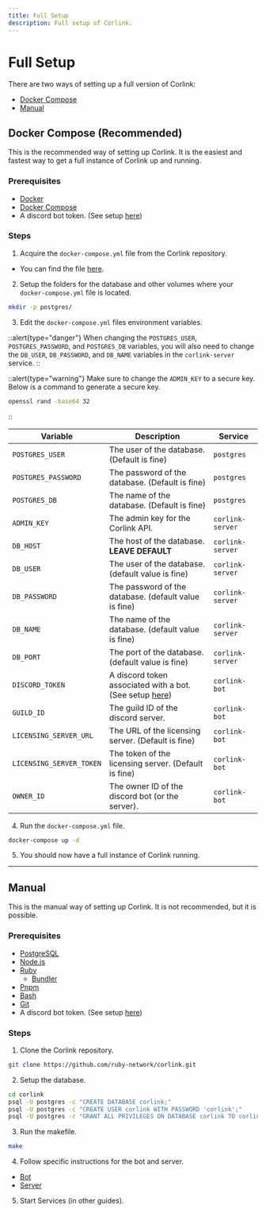 ```yaml
---
title: Full Setup
description: Full setup of Corlink.
---
```

# Full Setup 

There are two ways of setting up a full version of Corlink:

- [Docker Compose](#docker-compose-recommended)
- [Manual](#manual)


## Docker Compose (Recommended)

This is the recommended way of setting up Corlink. It is the easiest and fastest way to get a full instance of Corlink up and running.

### Prerequisites

- [Docker](https://docs.docker.com/get-docker/)
- [Docker Compose](https://docs.docker.com/compose/install/)
- A discord bot token. (See setup [here](./4.bot.md))

### Steps

1. Acquire the `docker-compose.yml` file from the Corlink repository.
  - You can find the file [here](https://github.com/ruby-network/corlink/blob/main/docker-compose.yml).

2. Setup the folders for the database and other volumes where your `docker-compose.yml` file is located.

```bash
mkdir -p postgres/
```

3. Edit the `docker-compose.yml` files environment variables.

::alert{type="danger"}
When changing the `POSTGRES_USER`, `POSTGRES_PASSWORD`, and `POSTGRES_DB` variables, you will also need to change the `DB_USER`, `DB_PASSWORD`, and `DB_NAME` variables in the `corlink-server` service.
::

::alert{type="warning"}
Make sure to change the `ADMIN_KEY` to a secure key. Below is a command to generate a secure key.
```bash
openssl rand -base64 32
```
::

| Variable | Description | Service |
| --- | --- | --- |
| `POSTGRES_USER` | The user of the database. (Default is fine) | `postgres` |
| `POSTGRES_PASSWORD` | The password of the database. (Default is fine) | `postgres` |
| `POSTGRES_DB` | The name of the database. (Default is fine) | `postgres` |
| `ADMIN_KEY` | The admin key for the Corlink API. | `corlink-server` |
| `DB_HOST` | The host of the database. **LEAVE DEFAULT** | `corlink-server` |
| `DB_USER` | The user of the database. (default value is fine) | `corlink-server` |
| `DB_PASSWORD` | The password of the database. (default value is fine) | `corlink-server` |
| `DB_NAME` | The name of the database. (default value is fine) | `corlink-server` |
| `DB_PORT` | The port of the database. (default value is fine) | `corlink-server` |
| `DISCORD_TOKEN` | A discord token associated with a bot. (See setup [here](./4.bot.md)) | `corlink-bot` |
| `GUILD_ID` | The guild ID of the discord server. | `corlink-bot` |
| `LICENSING_SERVER_URL` | The URL of the licensing server. (Default is fine) | `corlink-bot` |
| `LICENSING_SERVER_TOKEN` | The token of the licensing server. (Default is fine) | `corlink-bot` |
| `OWNER_ID` | The owner ID of the discord bot (or the server). | `corlink-bot` |

4. Run the `docker-compose.yml` file.

```bash
docker-compose up -d
```

5. You should now have a full instance of Corlink running.
---

## Manual 

This is the manual way of setting up Corlink. It is not recommended, but it is possible.

### Prerequisites

- [PostgreSQL](https://www.postgresql.org/download/)
- [Node.js](https://nodejs.org/en/download/)
- [Ruby](https://www.ruby-lang.org/en/downloads/)
  - [Bundler](https://bundler.io/)
- [Pnpm](https://pnpm.io/installation)
- [Bash](https://www.gnu.org/software/bash/)
- [Git](https://git-scm.com/downloads)
- A discord bot token. (See setup [here](./4.bot.md))

### Steps

1. Clone the Corlink repository.

```bash
git clone https://github.com/ruby-network/corlink.git
```

2. Setup the database.

```bash 
cd corlink 
psql -U postgres -c "CREATE DATABASE corlink;"
psql -U postgres -c "CREATE USER corlink WITH PASSWORD 'corlink';"
psql -U postgres -c "GRANT ALL PRIVILEGES ON DATABASE corlink TO corlink;"
```

3. Run the makefile.

```bash 
make
```

4. Follow specific instructions for the bot and server.

- [Bot](./4.bot.md)
- [Server](./3.server.md)

5. Start Services (in other guides).
